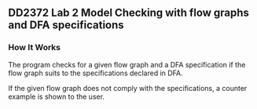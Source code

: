 ## DD2372 Lab 2 Model Checking with flow graphs and DFA specifications

### How It Works

The program checks for a given flow graph and a DFA specification if the flow graph suits to the specifications declared in DFA.

If the given flow graph does not comply with the specifications, a counter example is shown to the user.